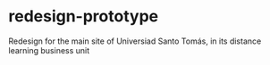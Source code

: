 # redesign-prototype
 Redesign for the main site of Universiad Santo Tomás, in its distance learning business unit 
